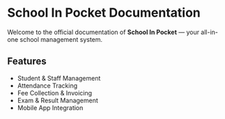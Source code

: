 # School In Pocket Documentation

Welcome to the official documentation of **School In Pocket** — your all-in-one school management system.

## Features

- Student & Staff Management
- Attendance Tracking
- Fee Collection & Invoicing
- Exam & Result Management
- Mobile App Integration
